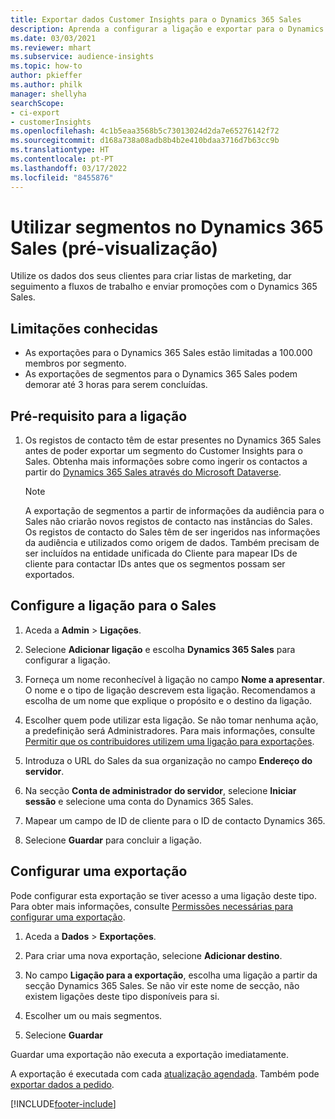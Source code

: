 ```yaml
---
title: Exportar dados Customer Insights para o Dynamics 365 Sales
description: Aprenda a configurar a ligação e exportar para o Dynamics 365 Sales.
ms.date: 03/03/2021
ms.reviewer: mhart
ms.subservice: audience-insights
ms.topic: how-to
author: pkieffer
ms.author: philk
manager: shellyha
searchScope:
- ci-export
- customerInsights
ms.openlocfilehash: 4c1b5eaa3568b5c73013024d2da7e65276142f72
ms.sourcegitcommit: d168a738a08adb8b4b2e410bdaa3716d7b63cc9b
ms.translationtype: HT
ms.contentlocale: pt-PT
ms.lasthandoff: 03/17/2022
ms.locfileid: "8455876"
---
```

# <a name="use-segments-in-dynamics-365-sales-preview"></a>Utilizar segmentos no Dynamics 365 Sales (pré-visualização)



Utilize os dados dos seus clientes para criar listas de marketing, dar seguimento a fluxos de trabalho e enviar promoções com o Dynamics 365 Sales.

## <a name="known-limitations"></a>Limitações conhecidas

- As exportações para o Dynamics 365 Sales estão limitadas a 100.000 membros por segmento.
- As exportações de segmentos para o Dynamics 365 Sales podem demorar até 3 horas para serem concluídas. 

## <a name="prerequisite-for-connection"></a>Pré-requisito para a ligação

1. Os registos de contacto têm de estar presentes no Dynamics 365 Sales antes de poder exportar um segmento do Customer Insights para o Sales. Obtenha mais informações sobre como ingerir os contactos a partir do [Dynamics 365 Sales através do Microsoft Dataverse](connect-dataverse-managed-lake.md).

   > [!NOTE]
   > A exportação de segmentos a partir de informações da audiência para o Sales não criarão novos registos de contacto nas instâncias do Sales. Os registos de contacto do Sales têm de ser ingeridos nas informações da audiência e utilizados como origem de dados. Também precisam de ser incluídos na entidade unificada do Cliente para mapear IDs de cliente para contactar IDs antes que os segmentos possam ser exportados.

## <a name="set-up-the-connection-to-sales"></a>Configure a ligação para o Sales

1. Aceda a **Admin** > **Ligações**.

1. Selecione **Adicionar ligação** e escolha **Dynamics 365 Sales** para configurar a ligação.

1. Forneça um nome reconhecível à ligação no campo **Nome a apresentar**. O nome e o tipo de ligação descrevem esta ligação. Recomendamos a escolha de um nome que explique o propósito e o destino da ligação.

1. Escolher quem pode utilizar esta ligação. Se não tomar nenhuma ação, a predefinição será Administradores. Para mais informações, consulte [Permitir que os contribuidores utilizem uma ligação para exportações](connections.md#allow-contributors-to-use-a-connection-for-exports).

1. Introduza o URL do Sales da sua organização no campo **Endereço do servidor**.

1. Na secção **Conta de administrador do servidor**, selecione **Iniciar sessão** e selecione uma conta do Dynamics 365 Sales.

1. Mapear um campo de ID de cliente para o ID de contacto Dynamics 365.

1. Selecione **Guardar** para concluir a ligação. 

## <a name="configure-an-export"></a>Configurar uma exportação

Pode configurar esta exportação se tiver acesso a uma ligação deste tipo. Para obter mais informações, consulte [Permissões necessárias para configurar uma exportação](export-destinations.md#set-up-a-new-export).

1. Aceda a **Dados** > **Exportações**.

1. Para criar uma nova exportação, selecione **Adicionar destino**.

1. No campo **Ligação para a exportação**, escolha uma ligação a partir da secção Dynamics 365 Sales. Se não vir este nome de secção, não existem ligações deste tipo disponíveis para si.

1. Escolher um ou mais segmentos.

1. Selecione **Guardar**

Guardar uma exportação não executa a exportação imediatamente.

A exportação é executada com cada [atualização agendada](system.md#schedule-tab). Também pode [exportar dados a pedido](export-destinations.md#run-exports-on-demand). 

[!INCLUDE[footer-include](../includes/footer-banner.md)]
